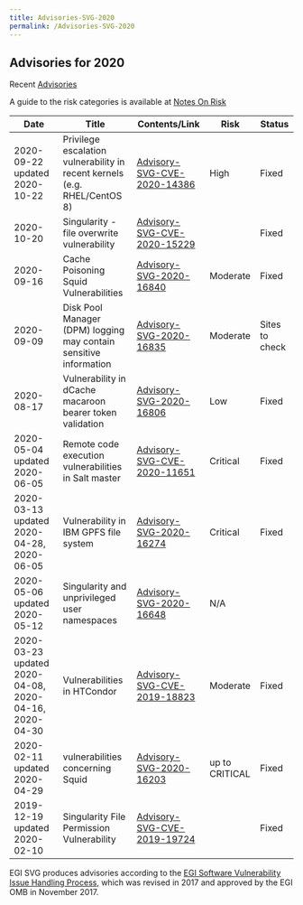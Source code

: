 ```yaml
---
title: Advisories-SVG-2020
permalink: /Advisories-SVG-2020
---
```


## Advisories for 2020

Recent [Advisories](../README.md)

A guide to the risk categories is available at
[Notes On Risk](https://confluence.egi.eu/display/EGIBG/Notes+on+Risk)

| Date                                                  | Title                                                                     | Contents/Link                                                         | Risk           | Status         |
| ----------------------------------------------------- | ------------------------------------------------------------------------- | --------------------------------------------------------------------- | -------------- | -------------- |
| 2020-09-22 updated 2020-10-22                         | Privilege escalation vulnerability in recent kernels (e.g. RHEL/CentOS 8) | [Advisory-SVG-CVE-2020-14386](./Advisory-SVG-CVE-2020-14386.md)       | High           | Fixed          |
| 2020-10-20                                            | Singularity - file overwrite vulnerability                                | [Advisory-SVG-CVE-2020-15229](./Advisory-SVG-CVE-2020-15229.md)       |                | Fixed          |
| 2020-09-16                                            | Cache Poisoning Squid Vulnerabilities                                     | [Advisory-SVG-2020-16840](./Advisory-SVG-2020-16840.md)               | Moderate       | Fixed          |
| 2020-09-09                                            | Disk Pool Manager (DPM) logging may contain sensitive information         | [Advisory-SVG-2020-16835](./Advisory-SVG-2020-16835.md)               | Moderate       | Sites to check |
| 2020-08-17                                            | Vulnerability in dCache macaroon bearer token validation                  | [Advisory-SVG-2020-16806](./Advisory-SVG-2020-16806.md)               | Low            | Fixed          |
| 2020-05-04 updated 2020-06-05                         | Remote code execution vulnerabilities in Salt master                      | [Advisory-SVG-CVE-2020-11651](./Advisory-SVG-CVE-2020-11651.md)       | Critical       | Fixed          |
| 2020-03-13 updated 2020-04-28, 2020-06-05             | Vulnerability in IBM GPFS file system                                     | [Advisory-SVG-2020-16274](./Advisory-SVG-2020-16274.md)               | Critical       | Fixed          |
| 2020-05-06 updated 2020-05-12                         | Singularity and unprivileged user namespaces                              | [Advisory-SVG-2020-16648](./Advisory-SVG-2020-16648.md)               | N/A            |                |
| 2020-03-23 updated 2020-04-08, 2020-04-16, 2020-04-30 | Vulnerabilities in HTCondor                                               | [Advisory-SVG-CVE-2019-18823](../2019/Advisory-SVG-CVE-2019-18823.md) | Moderate       | Fixed          |
| 2020-02-11 updated 2020-04-29                         | vulnerabilities concerning Squid                                          | [Advisory-SVG-2020-16203](./Advisory-SVG-2020-16203.md)               | up to CRITICAL | Fixed          |
| 2019-12-19 updated 2020-02-10                         | Singularity File Permission Vulnerability                                 | [Advisory-SVG-CVE-2019-19724](../2019/Advisory-SVG-CVE-2019-19724.md) |                | Fixed          |

EGI SVG produces advisories according to the
[EGI Software Vulnerability Issue Handling Process](https://documents.egi.eu/document/3145),
which was revised in 2017 and approved by the EGI OMB in November 2017.
